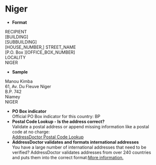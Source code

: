 Niger
=====

- **Format**

RECIPIENT  
[BUILDING]  
[SUBBUILDING]  
[HOUSE_NUMBER,] STREET_NAME  
[P.O. Box ][OFFICE_BOX_NUMBER]  
LOCALITY  
NIGER
- **Sample**

Manou Kimba  
61, Av. Du Fleuve Niger  
B.P. 742  
Niamey  
NIGER
- **PO Box indicator**  
Official PO Box indicator for this country: BP
- **Postal Code Lookup - Is the address correct?**  
Validate a postal address or append missing information like a postal code at no charge:  
[AddressDoctor Postal Code Lookup](http://lookup.addressdoctor.com/lookup/default.aspx?lang=en&country=NER)
- **AddressDoctor validates and formats international addresses**  
You have a large number of international addresses that need to be verified? AddressDoctor validates addresses from over 240 countries and puts them into the correct format:[More information.](index.php?id=31&L=1)